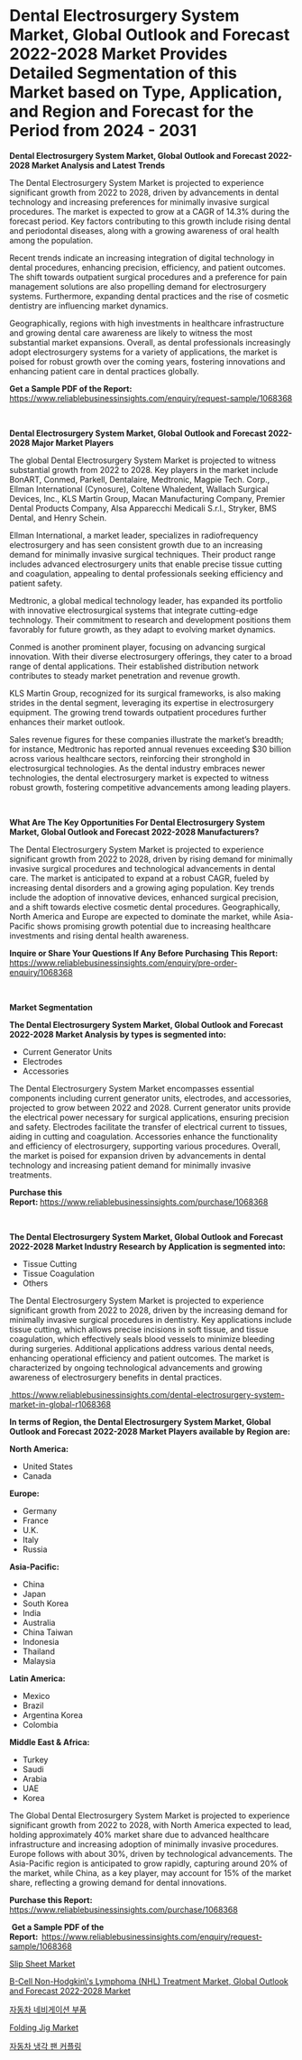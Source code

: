 <p><h1>Dental Electrosurgery System Market, Global Outlook and Forecast 2022-2028 Market Provides Detailed Segmentation of this Market based on Type, Application, and Region and Forecast for the Period from 2024 - 2031</h1></p><p><strong>Dental Electrosurgery System Market, Global Outlook and Forecast 2022-2028 Market Analysis and Latest Trends</strong></p>
<p><p>The Dental Electrosurgery System Market is projected to experience significant growth from 2022 to 2028, driven by advancements in dental technology and increasing preferences for minimally invasive surgical procedures. The market is expected to grow at a CAGR of 14.3% during the forecast period. Key factors contributing to this growth include rising dental and periodontal diseases, along with a growing awareness of oral health among the population. </p><p>Recent trends indicate an increasing integration of digital technology in dental procedures, enhancing precision, efficiency, and patient outcomes. The shift towards outpatient surgical procedures and a preference for pain management solutions are also propelling demand for electrosurgery systems. Furthermore, expanding dental practices and the rise of cosmetic dentistry are influencing market dynamics. </p><p>Geographically, regions with high investments in healthcare infrastructure and growing dental care awareness are likely to witness the most substantial market expansions. Overall, as dental professionals increasingly adopt electrosurgery systems for a variety of applications, the market is poised for robust growth over the coming years, fostering innovations and enhancing patient care in dental practices globally.</p></p>
<p><strong>Get a Sample PDF of the Report:&nbsp;</strong> <a href="https://www.reliablebusinessinsights.com/enquiry/request-sample/1068368">https://www.reliablebusinessinsights.com/enquiry/request-sample/1068368</a></p>
<p>&nbsp;</p>
<p><strong>Dental Electrosurgery System Market, Global Outlook and Forecast 2022-2028 Major Market Players</strong></p>
<p><p>The global Dental Electrosurgery System Market is projected to witness substantial growth from 2022 to 2028. Key players in the market include BonART, Conmed, Parkell, Dentalaire, Medtronic, Magpie Tech. Corp., Ellman International (Cynosure), Coltene Whaledent, Wallach Surgical Devices, Inc., KLS Martin Group, Macan Manufacturing Company, Premier Dental Products Company, Alsa Apparecchi Medicali S.r.l., Stryker, BMS Dental, and Henry Schein.</p><p>Ellman International, a market leader, specializes in radiofrequency electrosurgery and has seen consistent growth due to an increasing demand for minimally invasive surgical techniques. Their product range includes advanced electrosurgery units that enable precise tissue cutting and coagulation, appealing to dental professionals seeking efficiency and patient safety.</p><p>Medtronic, a global medical technology leader, has expanded its portfolio with innovative electrosurgical systems that integrate cutting-edge technology. Their commitment to research and development positions them favorably for future growth, as they adapt to evolving market dynamics.</p><p>Conmed is another prominent player, focusing on advancing surgical innovation. With their diverse electrosurgery offerings, they cater to a broad range of dental applications. Their established distribution network contributes to steady market penetration and revenue growth.</p><p>KLS Martin Group, recognized for its surgical frameworks, is also making strides in the dental segment, leveraging its expertise in electrosurgery equipment. The growing trend towards outpatient procedures further enhances their market outlook.</p><p>Sales revenue figures for these companies illustrate the market’s breadth; for instance, Medtronic has reported annual revenues exceeding $30 billion across various healthcare sectors, reinforcing their stronghold in electrosurgical technologies. As the dental industry embraces newer technologies, the dental electrosurgery market is expected to witness robust growth, fostering competitive advancements among leading players.</p></p>
<p>&nbsp;</p>
<p><strong>What Are The Key Opportunities For Dental Electrosurgery System Market, Global Outlook and Forecast 2022-2028 Manufacturers?</strong></p>
<p><p>The Dental Electrosurgery System Market is projected to experience significant growth from 2022 to 2028, driven by rising demand for minimally invasive surgical procedures and technological advancements in dental care. The market is anticipated to expand at a robust CAGR, fueled by increasing dental disorders and a growing aging population. Key trends include the adoption of innovative devices, enhanced surgical precision, and a shift towards elective cosmetic dental procedures. Geographically, North America and Europe are expected to dominate the market, while Asia-Pacific shows promising growth potential due to increasing healthcare investments and rising dental health awareness.</p></p>
<p><strong>Inquire or Share Your Questions If Any Before Purchasing This Report:</strong> <a href="https://www.reliablebusinessinsights.com/enquiry/pre-order-enquiry/1068368">https://www.reliablebusinessinsights.com/enquiry/pre-order-enquiry/1068368</a></p>
<p>&nbsp;</p>
<p><strong>Market Segmentation</strong></p>
<p><strong>The Dental Electrosurgery System Market, Global Outlook and Forecast 2022-2028 Market Analysis by types is segmented into:</strong></p>
<p><ul><li>Current Generator Units</li><li>Electrodes</li><li>Accessories</li></ul></p>
<p><p>The Dental Electrosurgery System Market encompasses essential components including current generator units, electrodes, and accessories, projected to grow between 2022 and 2028. Current generator units provide the electrical power necessary for surgical applications, ensuring precision and safety. Electrodes facilitate the transfer of electrical current to tissues, aiding in cutting and coagulation. Accessories enhance the functionality and efficiency of electrosurgery, supporting various procedures. Overall, the market is poised for expansion driven by advancements in dental technology and increasing patient demand for minimally invasive treatments.</p></p>
<p><strong>Purchase this Report:&nbsp;</strong><a href="https://www.reliablebusinessinsights.com/purchase/1068368">https://www.reliablebusinessinsights.com/purchase/1068368</a></p>
<p>&nbsp;</p>
<p><strong>The Dental Electrosurgery System Market, Global Outlook and Forecast 2022-2028 Market Industry Research by Application is segmented into:</strong></p>
<p><ul><li>Tissue Cutting</li><li>Tissue Coagulation</li><li>Others</li></ul></p>
<p><p>The Dental Electrosurgery System Market is projected to experience significant growth from 2022 to 2028, driven by the increasing demand for minimally invasive surgical procedures in dentistry. Key applications include tissue cutting, which allows precise incisions in soft tissue, and tissue coagulation, which effectively seals blood vessels to minimize bleeding during surgeries. Additional applications address various dental needs, enhancing operational efficiency and patient outcomes. The market is characterized by ongoing technological advancements and growing awareness of electrosurgery benefits in dental practices.</p></p>
<p><a href="https://www.reliablebusinessinsights.com/dental-electrosurgery-system-market-in-global-r1068368">&nbsp;https://www.reliablebusinessinsights.com/dental-electrosurgery-system-market-in-global-r1068368</a></p>
<p><strong>In terms of Region, the Dental Electrosurgery System Market, Global Outlook and Forecast 2022-2028 Market Players available by Region are:</strong></p>
<p>
    <p> <strong> North America: </strong>
        <ul>
            <li>United States</li>
            <li>Canada</li>
        </ul>
        </p> 
    <p> <strong> Europe: </strong>
        <ul>
            <li>Germany</li>
            <li>France</li>
            <li>U.K.</li>
            <li>Italy</li>
            <li>Russia</li>
        </ul>
        </p> 
    <p> <strong> Asia-Pacific: </strong>
        <ul>
            <li>China</li>
            <li>Japan</li>
            <li>South Korea</li>
            <li>India</li>
            <li>Australia</li>
            <li>China Taiwan</li>
            <li>Indonesia</li>
            <li>Thailand</li>
            <li>Malaysia</li>
        </ul>
        </p> 
    <p> <strong> Latin America: </strong>
        <ul>
            <li>Mexico</li>
            <li>Brazil</li>
            <li>Argentina Korea</li>
            <li>Colombia</li>
        </ul>
        </p> 
    <p> <strong> Middle East & Africa: </strong>
        <ul>
            <li>Turkey</li>
            <li>Saudi</li>
            <li>Arabia</li>
            <li>UAE</li>
            <li>Korea</li>
        </ul>
    </p>
    </p>
<p><p>The Global Dental Electrosurgery System Market is projected to experience significant growth from 2022 to 2028, with North America expected to lead, holding approximately 40% market share due to advanced healthcare infrastructure and increasing adoption of minimally invasive procedures. Europe follows with about 30%, driven by technological advancements. The Asia-Pacific region is anticipated to grow rapidly, capturing around 20% of the market, while China, as a key player, may account for 15% of the market share, reflecting a growing demand for dental innovations.</p></p>
<p><strong>Purchase this Report: </strong><a href="https://www.reliablebusinessinsights.com/purchase/1068368">https://www.reliablebusinessinsights.com/purchase/1068368</a></p>
<p>&nbsp;<strong>Get a Sample PDF of the Report:&nbsp;&nbsp;</strong><a href="https://www.reliablebusinessinsights.com/enquiry/request-sample/1068368">https://www.reliablebusinessinsights.com/enquiry/request-sample/1068368</a></p>
<p><strong></strong></p>
<p><p><a href="https://issuu.com/reportprime-2/docs/slip-sheet-market-size-2030.pptx_b93e146374067a">Slip Sheet Market</a></p><p><a href="https://github.com/CarolynWatkins697/Market-Research-Report-List-1/blob/main/b-cell-non-hodgkins-lymphoma-nhl-treatment-market-global-outlook-and-forecast-2022-2028-market.md">B-Cell Non-Hodgkin\'s Lymphoma (NHL) Treatment Market, Global Outlook and Forecast 2022-2028 Market</a></p><p><a href="https://medium.com/@vlcostes/%EC%84%B8%EA%B3%84-car-navigation-parts-market-%EC%9D%80-2024%EC%97%90%EC%84%9C-2031%EB%A1%9C-%EC%97%B0%ED%8F%89%EA%B7%A0-%EC%A6%9D%EA%B0%80%EC%9C%A8%EC%9D%84-%EB%B3%B4%EC%9D%BC-%EA%B2%83%EC%9C%BC%EB%A1%9C-%EC%98%88%EC%83%81%EB%90%A9%EB%8B%88%EB%8B%A4-cf4e0427389d">자동차 네비게이션 부품</a></p><p><a href="https://www.linkedin.com/pulse/folding-jig-market-size-growing-cagr-134-report-covers-analysis-s3usf?trackingId=oVHQg55NTHiai1l7ZYWQ5w%3D%3D">Folding Jig Market</a></p><p><a href="https://medium.com/@mujgankortalih/%EC%84%B8%EA%B3%84-automotive-cooling-fan-coupling-market-%EC%9D%80-2024%EC%97%90%EC%84%9C-2031%EB%A1%9C-%EC%97%B0%ED%8F%89%EA%B7%A0-%EC%A6%9D%EA%B0%80%EC%9C%A8%EC%9D%84-%EB%B3%B4%EC%9D%BC-%EA%B2%83%EC%9C%BC%EB%A1%9C-%EC%98%88%EC%83%81%EB%90%A9%EB%8B%88%EB%8B%A4-5d8bc759e3e8">자동차 냉각 팬 커플링</a></p></p>